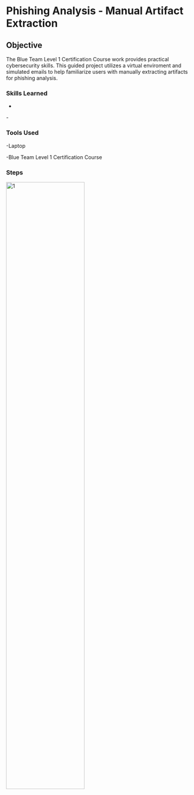 # Phishing Analysis - Manual Artifact Extraction

## Objective
The Blue Team Level 1 Certification Course work provides practical cybersecurity skills. This guided project utilizes a virtual enviroment and simulated emails to help familiarize users with manually extracting artifacts for phishing analysis.

### Skills Learned
-
<p>-</p>

### Tools Used
-Laptop
<p>-Blue Team Level 1 Certification Course</p>

### Steps
<img src=" " style="width: 65%;" alt="1">
<p><i></i></p>

